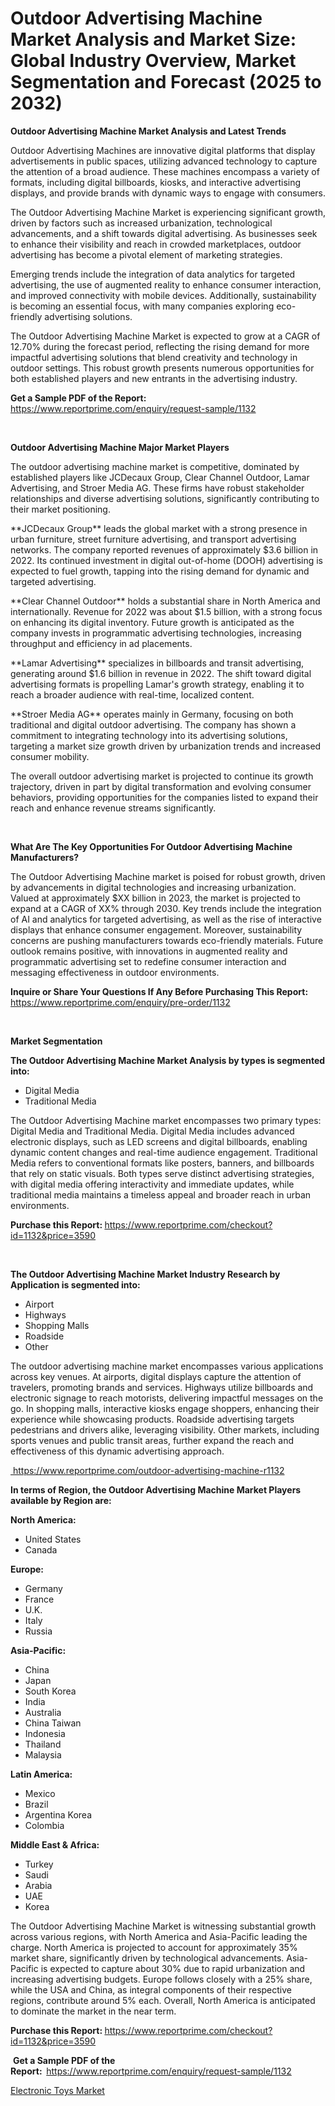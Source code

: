 <p><h1>Outdoor Advertising Machine Market Analysis and Market Size: Global Industry Overview, Market Segmentation and Forecast (2025 to 2032)</h1></p><p><strong>Outdoor Advertising Machine Market Analysis and Latest Trends</strong></p>
<p><p>Outdoor Advertising Machines are innovative digital platforms that display advertisements in public spaces, utilizing advanced technology to capture the attention of a broad audience. These machines encompass a variety of formats, including digital billboards, kiosks, and interactive advertising displays, and provide brands with dynamic ways to engage with consumers.</p><p>The Outdoor Advertising Machine Market is experiencing significant growth, driven by factors such as increased urbanization, technological advancements, and a shift towards digital advertising. As businesses seek to enhance their visibility and reach in crowded marketplaces, outdoor advertising has become a pivotal element of marketing strategies. </p><p>Emerging trends include the integration of data analytics for targeted advertising, the use of augmented reality to enhance consumer interaction, and improved connectivity with mobile devices. Additionally, sustainability is becoming an essential focus, with many companies exploring eco-friendly advertising solutions. </p><p>The Outdoor Advertising Machine Market is expected to grow at a CAGR of 12.70% during the forecast period, reflecting the rising demand for more impactful advertising solutions that blend creativity and technology in outdoor settings. This robust growth presents numerous opportunities for both established players and new entrants in the advertising industry.</p></p>
<p><strong>Get a Sample PDF of the Report:&nbsp;</strong> <a href="https://www.reportprime.com/enquiry/request-sample/1132?utm_campaign=2333&utm_medium=2&utm_source=Github&utm_content=ia&utm_term=18032025&utm_id=outdoor-advertising-machine">https://www.reportprime.com/enquiry/request-sample/1132</a></p>
<p>&nbsp;</p>
<p><strong>Outdoor Advertising Machine Major Market Players</strong></p>
<p><p>The outdoor advertising machine market is competitive, dominated by established players like JCDecaux Group, Clear Channel Outdoor, Lamar Advertising, and Stroer Media AG. These firms have robust stakeholder relationships and diverse advertising solutions, significantly contributing to their market positioning.</p><p>**JCDecaux Group** leads the global market with a strong presence in urban furniture, street furniture advertising, and transport advertising networks. The company reported revenues of approximately $3.6 billion in 2022. Its continued investment in digital out-of-home (DOOH) advertising is expected to fuel growth, tapping into the rising demand for dynamic and targeted advertising.</p><p>**Clear Channel Outdoor** holds a substantial share in North America and internationally. Revenue for 2022 was about $1.5 billion, with a strong focus on enhancing its digital inventory. Future growth is anticipated as the company invests in programmatic advertising technologies, increasing throughput and efficiency in ad placements.</p><p>**Lamar Advertising** specializes in billboards and transit advertising, generating around $1.6 billion in revenue in 2022. The shift toward digital advertising formats is propelling Lamar's growth strategy, enabling it to reach a broader audience with real-time, localized content.</p><p>**Stroer Media AG** operates mainly in Germany, focusing on both traditional and digital outdoor advertising. The company has shown a commitment to integrating technology into its advertising solutions, targeting a market size growth driven by urbanization trends and increased consumer mobility.</p><p>The overall outdoor advertising market is projected to continue its growth trajectory, driven in part by digital transformation and evolving consumer behaviors, providing opportunities for the companies listed to expand their reach and enhance revenue streams significantly.</p></p>
<p>&nbsp;</p>
<p><strong>What Are The Key Opportunities For Outdoor Advertising Machine Manufacturers?</strong></p>
<p><p>The Outdoor Advertising Machine market is poised for robust growth, driven by advancements in digital technologies and increasing urbanization. Valued at approximately $XX billion in 2023, the market is projected to expand at a CAGR of XX% through 2030. Key trends include the integration of AI and analytics for targeted advertising, as well as the rise of interactive displays that enhance consumer engagement. Moreover, sustainability concerns are pushing manufacturers towards eco-friendly materials. Future outlook remains positive, with innovations in augmented reality and programmatic advertising set to redefine consumer interaction and messaging effectiveness in outdoor environments.</p></p>
<p><strong>Inquire or Share Your Questions If Any Before Purchasing This Report:</strong> <a href="https://www.reportprime.com/enquiry/pre-order/1132?utm_campaign=2333&utm_medium=2&utm_source=Github&utm_content=ia&utm_term=18032025&utm_id=outdoor-advertising-machine">https://www.reportprime.com/enquiry/pre-order/1132</a></p>
<p>&nbsp;</p>
<p><strong>Market Segmentation</strong></p>
<p><strong>The Outdoor Advertising Machine Market Analysis by types is segmented into:</strong></p>
<p><ul><li>Digital Media</li><li>Traditional Media</li></ul></p>
<p><p>The Outdoor Advertising Machine market encompasses two primary types: Digital Media and Traditional Media. Digital Media includes advanced electronic displays, such as LED screens and digital billboards, enabling dynamic content changes and real-time audience engagement. Traditional Media refers to conventional formats like posters, banners, and billboards that rely on static visuals. Both types serve distinct advertising strategies, with digital media offering interactivity and immediate updates, while traditional media maintains a timeless appeal and broader reach in urban environments.</p></p>
<p><strong>Purchase this Report:&nbsp;</strong><a href="https://www.reportprime.com/checkout?id=1132&price=3590&utm_campaign=2333&utm_medium=2&utm_source=Github&utm_content=ia&utm_term=18032025&utm_id=outdoor-advertising-machine">https://www.reportprime.com/checkout?id=1132&price=3590</a></p>
<p>&nbsp;</p>
<p><strong>The Outdoor Advertising Machine Market Industry Research by Application is segmented into:</strong></p>
<p><ul><li>Airport</li><li>Highways</li><li>Shopping Malls</li><li>Roadside</li><li>Other</li></ul></p>
<p><p>The outdoor advertising machine market encompasses various applications across key venues. At airports, digital displays capture the attention of travelers, promoting brands and services. Highways utilize billboards and electronic signage to reach motorists, delivering impactful messages on the go. In shopping malls, interactive kiosks engage shoppers, enhancing their experience while showcasing products. Roadside advertising targets pedestrians and drivers alike, leveraging visibility. Other markets, including sports venues and public transit areas, further expand the reach and effectiveness of this dynamic advertising approach.</p></p>
<p><a href="https://www.reportprime.com/outdoor-advertising-machine-r1132?utm_campaign=2333&utm_medium=2&utm_source=Github&utm_content=ia&utm_term=18032025&utm_id=outdoor-advertising-machine">&nbsp;https://www.reportprime.com/outdoor-advertising-machine-r1132</a></p>
<p><strong>In terms of Region, the Outdoor Advertising Machine Market Players available by Region are:</strong></p>
<p>
    <p> <strong> North America: </strong>
        <ul>
            <li>United States</li>
            <li>Canada</li>
        </ul>
        </p> 
    <p> <strong> Europe: </strong>
        <ul>
            <li>Germany</li>
            <li>France</li>
            <li>U.K.</li>
            <li>Italy</li>
            <li>Russia</li>
        </ul>
        </p> 
    <p> <strong> Asia-Pacific: </strong>
        <ul>
            <li>China</li>
            <li>Japan</li>
            <li>South Korea</li>
            <li>India</li>
            <li>Australia</li>
            <li>China Taiwan</li>
            <li>Indonesia</li>
            <li>Thailand</li>
            <li>Malaysia</li>
        </ul>
        </p> 
    <p> <strong> Latin America: </strong>
        <ul>
            <li>Mexico</li>
            <li>Brazil</li>
            <li>Argentina Korea</li>
            <li>Colombia</li>
        </ul>
        </p> 
    <p> <strong> Middle East & Africa: </strong>
        <ul>
            <li>Turkey</li>
            <li>Saudi</li>
            <li>Arabia</li>
            <li>UAE</li>
            <li>Korea</li>
        </ul>
    </p>
    </p>
<p><p>The Outdoor Advertising Machine Market is witnessing substantial growth across various regions, with North America and Asia-Pacific leading the charge. North America is projected to account for approximately 35% market share, significantly driven by technological advancements. Asia-Pacific is expected to capture about 30% due to rapid urbanization and increasing advertising budgets. Europe follows closely with a 25% share, while the USA and China, as integral components of their respective regions, contribute around 5% each. Overall, North America is anticipated to dominate the market in the near term.</p></p>
<p><strong>Purchase this Report: </strong><a href="https://www.reportprime.com/checkout?id=1132&price=3590&utm_campaign=2333&utm_medium=2&utm_source=Github&utm_content=ia&utm_term=18032025&utm_id=outdoor-advertising-machine">https://www.reportprime.com/checkout?id=1132&price=3590</a></p>
<p>&nbsp;<strong>Get a Sample PDF of the Report:&nbsp;&nbsp;</strong><a href="https://www.reportprime.com/enquiry/request-sample/1132?utm_campaign=2333&utm_medium=2&utm_source=Github&utm_content=ia&utm_term=18032025&utm_id=outdoor-advertising-machine">https://www.reportprime.com/enquiry/request-sample/1132</a></p>
<p><strong></strong></p>
<p><p><a href="https://github.com/JakirUddin511/Market-Research-Report-List-2/blob/main/electronic-toys-market.md?utm_campaign=2333&utm_medium=2&utm_source=Github&utm_content=ia&utm_term=18032025&utm_id=outdoor-advertising-machine">Electronic Toys Market</a></p></p>